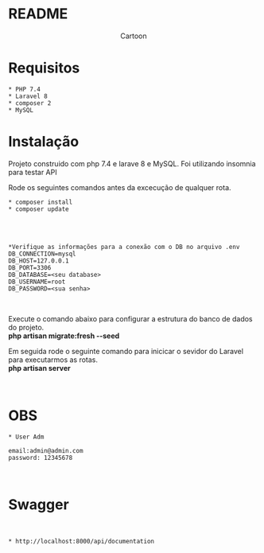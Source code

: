 # README

<p align="center">Cartoon</p>


# Requisitos

    * PHP 7.4
    * Laravel 8
    * composer 2
    * MySQL



# Instalação

<p> Projeto construido com php 7.4 e larave 8 e MySQL. Foi utilizando insomnia para testar API<br>

Rode os seguintes comandos antes da excecução de qualquer rota.<br>

    * composer install
    * composer update
<br>

<br>

    *Verifique as informações para a conexão com o DB no arquivo .env
    DB_CONNECTION=mysql
    DB_HOST=127.0.0.1
    DB_PORT=3306
    DB_DATABASE=<seu database>
    DB_USERNAME=root
    DB_PASSWORD=<sua senha>

<br>

 Execute o comando abaixo para configurar a estrutura do banco de dados do projeto.
<br>
<strong>php artisan migrate:fresh --seed</strong>
</p>

Em seguida rode o seguinte comando para inicicar o sevidor do Laravel para executarmos as rotas.
<br>
<strong>php artisan server</strong>
</p>
<br>


# OBS

    * User Adm

    email:admin@admin.com
    password: 12345678
    
<br>


# Swagger

   <br>
   
    * http://localhost:8000/api/documentation

